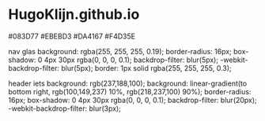 # HugoKlijn.github.io
 
#083D77
#EBEBD3
#DA4167
#F4D35E




nav glas 
background: rgba(255, 255, 255, 0.19);
    border-radius: 16px;
    box-shadow: 0 4px 30px rgba(0, 0, 0, 0.1);
    backdrop-filter: blur(5px);
    -webkit-backdrop-filter: blur(5px);
    border: 1px solid rgba(255, 255, 255, 0.3);

header iets
    background: rgb(237,188,100);
    background: linear-gradient(to bottom right, rgb(100,149,237) 10%, rgb(218,237,100) 90%);
    border-radius: 16px;
    box-shadow: 0 4px 30px rgba(0, 0, 0, 0.1);
    backdrop-filter: blur(20px);
    -webkit-backdrop-filter: blur(3px);